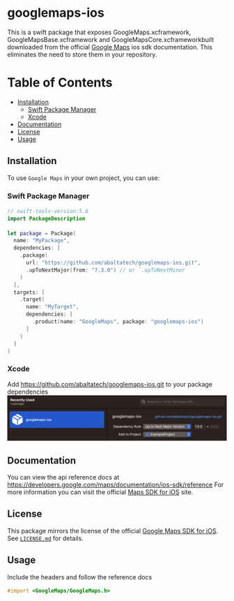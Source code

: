 # googlemaps-ios

This is a swift package that exposes GoogleMaps.xcframework, GoogleMapsBase.xcframework and GoogleMapsCore.xcframeworkbuilt downloaded from the official [Google Maps](https://developers.google.com/maps/documentation/ios-sdk) ios sdk documentation. This eliminates the need to store them in your repository.
# Table of Contents
- [Installation](#installation)
  - [Swift Package Manager](#swift-package-manager)
  - [Xcode](#xcode)
- [Documentation](#documentation)
- [License](#license)
- [Usage](#usage)
## Installation

To use `Google Maps` in your own project, you can use:   
### Swift Package Manager

```swift
// swift-tools-version:5.6
import PackageDescription

let package = Package(
  name: "MyPackage",
  dependencies: [
    .package(
      url: "https://github.com/abaltatech/googlemaps-ios.git", 
      .upToNextMajor(from: "7.3.0") // or `.upToNextMinor
    )
  ],
  targets: [
    .target(
      name: "MyTarget",
      dependencies: [
        .product(name: "GoogleMaps", package: "googlemaps-ios")
      ]
    )
  ]
)
```

### Xcode
Add https://github.com/abaltatech/googlemaps-ios.git to your package dependencies 
  ![add-package](img/add-package.png)

## Documentation
You can view the api reference docs at https://developers.google.com/maps/documentation/ios-sdk/reference
For more information you can visit the official [Maps SDK for iOS](https://developers.google.com/maps/documentation/ios-sdk) site.

## License

This package mirrors the license of the official [Google Maps SDK for iOS](https://developers.google.com/maps/documentation/ios-sdk). See [`LICENSE.md`](LICENSE.md) for details.

## Usage
Include the headers and follow the reference docs
```objective-c
#import <GoogleMaps/GoogleMaps.h>
```
